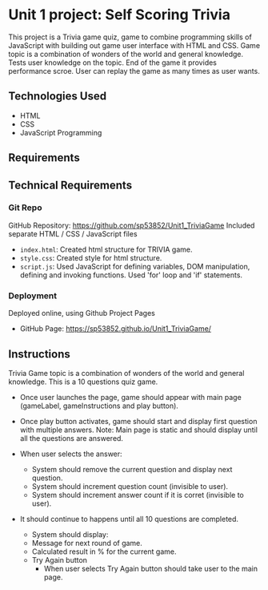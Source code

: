 # Unit 1 project: Self Scoring Trivia
This project is a Trivia game quiz, game to combine programming skills of JavaScript with building out game user interface with HTML and CSS.
Game topic is a combination of wonders of the world and general knowledge. 
Tests user knowledge on the topic. End of the game it provides performance scroe. 
User can replay the game as many times as user wants.

## Technologies Used
- HTML
- CSS
- JavaScript Programming

## Requirements
## Technical Requirements

### Git Repo
GitHub Repository: https://github.com/sp53852/Unit1_TriviaGame
Included separate HTML / CSS / JavaScript files
- `index.html`: Created html structure for TRIVIA game. 
- `style.css`: Created style for html structure. 
- `script.js`: Used JavaScript for defining variables, DOM manipulation, defining and invoking functions. Used 'for' loop and 'if' statements.

### Deployment  
Deployed online, using Github Project Pages
- GitHub Page: https://sp53852.github.io/Unit1_TriviaGame/

## Instructions
Trivia Game topic is a combination of wonders of the world and general knowledge.
This is a 10 questions quiz game. 

- Once user launches the page, game should appear with main page (gameLabel, gameInstructions and play button).
- Once play button activates, game should start and display first question with multiple answers.
Note: Main page is static and should display until all the questions are answered.

- When user selects the answer:
    - System should remove the current question and display next question. 
    - System should increment question count (invisible to user).
    - System should increment answer count if it is corret (invisible to user).
- It should continue to happens until all 10 questions are completed.
    - System should display:
    - Message for next round of game.
    - Calculated result in % for the current game.
    - Try Again button
        - When user selects Try Again button should take user to the main page.